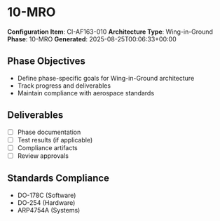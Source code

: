 # 10-MRO

**Configuration Item**: CI-AF163-010
**Architecture Type**: Wing-in-Ground
**Phase**: 10-MRO
**Generated**: 2025-08-25T00:06:33+00:00

## Phase Objectives
- Define phase-specific goals for Wing-in-Ground architecture
- Track progress and deliverables
- Maintain compliance with aerospace standards

## Deliverables
- [ ] Phase documentation
- [ ] Test results (if applicable)
- [ ] Compliance artifacts
- [ ] Review approvals

## Standards Compliance
- DO-178C (Software)
- DO-254 (Hardware)
- ARP4754A (Systems)
